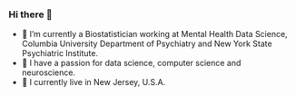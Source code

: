 ### Hi there 👋

- 🔭 I’m currently a Biostatistician working at Mental Health Data Science, Columbia University Department of Psychiatry and New York State Psychiatric Institute.
- 🌱 I have a passion for data science, computer science and neuroscience.
- 🏡 I currently live in New Jersey, U.S.A.
